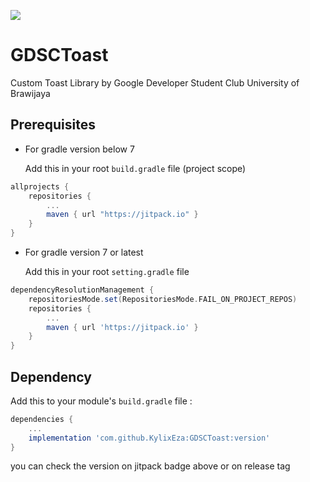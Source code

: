 
[![](https://jitpack.io/v/KylixEza/GDSCToast.svg)](https://jitpack.io/#KylixEza/GDSCToast)

# GDSCToast
Custom Toast Library by Google Developer Student Club University of Brawijaya

## Prerequisites

- For gradle version below 7

  Add this in your root `build.gradle` file (project scope)

```gradle
allprojects {
	repositories {
		...
		maven { url "https://jitpack.io" }
	}
}
```
- For gradle version 7 or latest
  
  Add this in your root `setting.gradle` file 
```gradle
dependencyResolutionManagement {
    repositoriesMode.set(RepositoriesMode.FAIL_ON_PROJECT_REPOS)
    repositories {
        ...
        maven { url 'https://jitpack.io' }
    }
}
```

## Dependency

Add this to your module's `build.gradle` file :

```gradle
dependencies {
	...
	implementation 'com.github.KylixEza:GDSCToast:version'
}
```
you can check the version on jitpack badge above or on release tag
